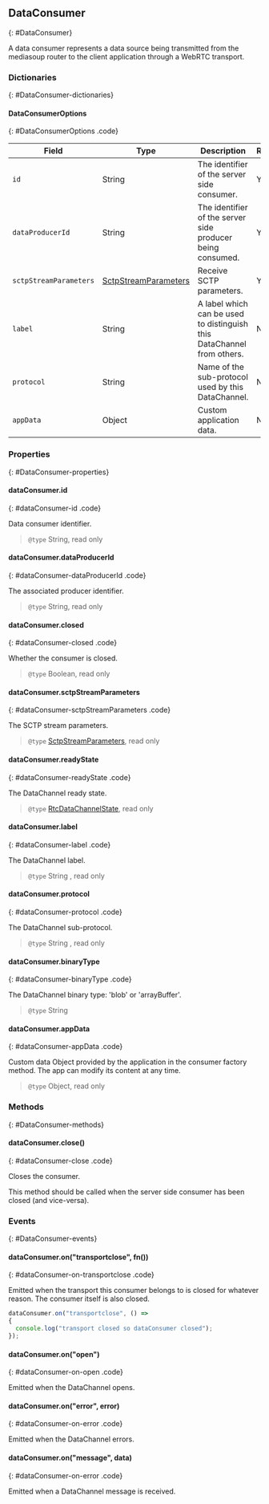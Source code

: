 ## DataConsumer
{: #DataConsumer}

<section markdown="1">

A data consumer represents a data source being transmitted from the mediasoup router to the client application through a WebRTC transport.

</section>


### Dictionaries
{: #DataConsumer-dictionaries}

<section markdown="1">

#### DataConsumerOptions
{: #DataConsumerOptions .code}

<div markdown="1" class="table-wrapper L3">

Field              | Type    | Description   | Required | Default
------------------ | ------- | ------------- | -------- | ---------
`id`               | String  | The identifier of the server side consumer. | Yes |
`dataProducerId`   | String  | The identifier of the server side producer being consumed. | Yes |
`sctpStreamParameters` | [SctpStreamParameters](/documentation/v3/mediasoup/sctp-stream-parameters/#RtpReceiveParameters) | Receive SCTP parameters. | Yes |
`label`            | String | A label which can be used to distinguish this DataChannel from others. | No | `' '`
`protocol`         | String | Name of the sub-protocol used by this DataChannel. | No | `' '`
`appData`          | Object  | Custom application data. | No | `{ }`

</div>

</section>


### Properties
{: #DataConsumer-properties}

<section markdown="1">

#### dataConsumer.id
{: #dataConsumer-id .code}

Data consumer identifier.

> `@type` String, read only

#### dataConsumer.dataProducerId
{: #dataConsumer-dataProducerId .code}

The associated producer identifier.

> `@type` String, read only

#### dataConsumer.closed
{: #dataConsumer-closed .code}

Whether the consumer is closed.

> `@type` Boolean, read only

#### dataConsumer.sctpStreamParameters
{: #dataConsumer-sctpStreamParameters .code}

The SCTP stream parameters.

> `@type` [SctpStreamParameters](/documentation/v3/mediasoup/sctp-stream-parameters/#SctpStreamParameters), read only

#### dataConsumer.readyState
{: #dataConsumer-readyState .code}

The DataChannel ready state.

> `@type` [RtcDataChannelState](https://www.w3.org/TR/webrtc/#dom-rtcdatachannelstate), read only

#### dataConsumer.label
{: #dataConsumer-label .code}

The DataChannel label.

> `@type` String , read only

#### dataConsumer.protocol
{: #dataConsumer-protocol .code}

The DataChannel sub-protocol.

> `@type` String , read only

#### dataConsumer.binaryType
{: #dataConsumer-binaryType .code}

The DataChannel binary type: 'blob' or 'arrayBuffer'.

> `@type` String

#### dataConsumer.appData
{: #dataConsumer-appData .code}

Custom data Object provided by the application in the consumer factory method. The app can modify its content at any time.

> `@type` Object, read only

</section>


### Methods
{: #DataConsumer-methods}

<section markdown="1">

#### dataConsumer.close()
{: #dataConsumer-close .code}

Closes the consumer.

<div markdown="1" class="note">
This method should be called when the server side consumer has been closed (and vice-versa).
</div>

</section>


### Events
{: #DataConsumer-events}

<section markdown="1">

#### dataConsumer.on("transportclose", fn())
{: #dataConsumer-on-transportclose .code}

Emitted when the transport this consumer belongs to is closed for whatever reason. The consumer itself is also closed.

```javascript
dataConsumer.on("transportclose", () =>
{
  console.log("transport closed so dataConsumer closed");
});
```

#### dataConsumer.on("open")
{: #dataConsumer-on-open .code}

Emitted when the DataChannel opens.

#### dataConsumer.on("error", error)
{: #dataConsumer-on-error .code}

Emitted when the DataChannel errors.

#### dataConsumer.on("message", data)
{: #dataConsumer-on-error .code}

Emitted when a DataChannel message is received.

</section>
